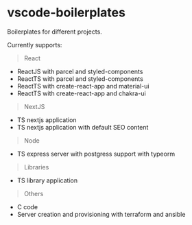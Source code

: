 # vscode-boilerplates

Boilerplates for different projects.

Currently supports:

> React

- ReactJS with parcel and styled-components
- ReactTS with parcel and styled-components
- ReactTS with create-react-app and material-ui
- ReactTS with create-react-app and chakra-ui

> NextJS

- TS nextjs application
- TS nextjs application with default SEO content

> Node

- TS express server with postgress support with typeorm

> Libraries

- TS library application

> Others

- C code
- Server creation and provisioning with terraform and ansible
